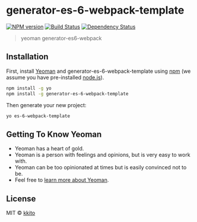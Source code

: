 # generator-es-6-webpack-template 

[![NPM version][npm-image]][npm-url]
[![Build Status][travis-image]][travis-url]
[![Dependency Status][daviddm-image]][daviddm-url]

> yeoman generator-es6-webpack 

## Installation

First, install [Yeoman](http://yeoman.io) and generator-es-6-webpack-template using [npm](https://www.npmjs.com/) (we assume you have pre-installed [node.js](https://nodejs.org/)).

```bash
npm install -g yo
npm install -g generator-es-6-webpack-template
```

Then generate your new project:

```bash
yo es-6-webpack-template
```

## Getting To Know Yeoman

 * Yeoman has a heart of gold.
 * Yeoman is a person with feelings and opinions, but is very easy to work with.
 * Yeoman can be too opinionated at times but is easily convinced not to be.
 * Feel free to [learn more about Yeoman](http://yeoman.io/).

## License

MIT © [kkito]()


[npm-image]: https://badge.fury.io/js/generator-es6-webpack-template.svg
[npm-url]: https://npmjs.org/package/generator-es6-webpack-template
[travis-image]: https://travis-ci.org/kkito/generator-es6-webpack-template.svg?branch=master
[travis-url]: https://travis-ci.org/kkito/generator-es6-webpack-template
[daviddm-image]: https://david-dm.org/kkito/generator-es6-webpack-template.svg?theme=shields.io
[daviddm-url]: https://david-dm.org/kkito/generator-es6-webpack-template
